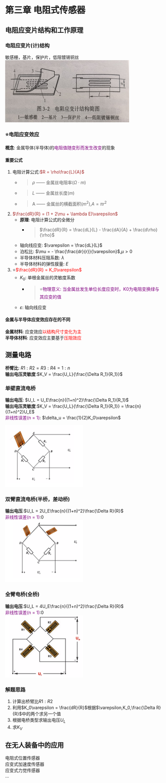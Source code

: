# 第三章 电阻式传感器
## 电阻应变片结构和工作原理
### 电阻应变片(计)结构
敏感栅，基片，保护片，低阻镀锡铜丝  
<img src="img/电阻应变片结构.png" height="200" width="400" title="电阻应变片结构" >

### :star:电阻应变效应
**概念**: 金属导体(半导体)的<font color=purple>电阻值随变形而发生改变</font>的现象  
#### 重要公式
1. 电阻计算公式:<font color=brown>$R = \rho\frac{L}{A}$</font> 
   - > $\rho$ —— 金属丝电阻率($\Omega\cdot m$)  
   - > $L$ —— 金属丝长度($m$)
   - > A —— 金属丝的横截面积($m^2$),$A = \pi r^2$  
2. <font color=brown>$\frac{dR}{R} = (1 + 2\mu + \lambda E)\varepsilon$</font>  
   - **原理**: 电阻计算公式的全微分  
      - > $\frac{dR}{R} = \frac{dL}{L} - \frac{dA}{A} + \frac{d\rho}{\rho}$  
   - 轴向线应变: $\varepsilon = \frac{dL}{L}$    
   - 泊松比: $\mu = - \frac{\frac{dr}{r}}{\varepsilon}$,$\mu > 0$  
   - 半导体材料压阻系数: $\lambda$  
   - 半导体材料的弹性膜量: $E$
3. :star:<font color=red>$\frac{dR}{R} = K_0\varepsilon$</font>  
   - $K_0$: 单根金属丝的灵敏度系数  
      - > :star:<font color=purple>物理意义: 当金属丝发生单位长度应变时，K0为电阻变换绿与其应变的值</font>  
   - $\varepsilon$: 轴向线应变

#### 金属与半导体应变效应存在的不同
**金属材料**: 应变效应<font color=red>以结构尺寸变化为主</font>  
**半导体材料**: 应变效应主要基于<font color=red>压阻效应</font>  


## 测量电路
**桥臂比**: $R1:R2 = R3:R4 = 1:n$  
**输出电压灵敏度**:$K_V = \frac{U_L}{\frac{\Delta R_1}{R_1}}$ 

### 单壁直流电桥
**输出电压**: $U_L = U_E\frac{n}{(1+n)^2}\frac{\Delta R_1}{R_1}$  
**输出电压灵敏度**:$K_V = \frac{U_L}{\frac{\Delta R_1}{R_1}} = \frac{n}{(1+n)^2}U_E$  
<font color=purple>非线性误差(n = 1)</font>: $\delta_u = \frac{1}{2}K_0\varepsilon$  

<img src="img/单臂直流电桥.png" height="200" width="250" title = "单臂直流电桥" >  

### 双臂直流电桥(半桥，差动桥)
**输出电压**:$U_L = 2U_E\frac{n}{(1+n)^2}\frac{\Delta R}{R}$  
<font color=purple>非线性误差(n = 1)</font>:0  
<img src="img/双臂桥电路.png" height="200" width="250" >  


### 全臂电桥(全桥)
**输出电压**:$U_L = 4U_E\frac{n}{(1+n)^2}\frac{\Delta R}{R}$  
<font color=purple>非线性误差(n = 1)</font>:0  
<img src="img/全桥电路.png" height="200" width="250" >

### 解题思路
1. 计算出桥臂比$R1:R2$
2. 利用$K_0\varepsilon = \frac{dR}{R}$根据$\varepsilon,K_0,\frac{\Delta R}{R}$中的两个求另一个值  
3. 根据电桥类型求输出电压$U_L$  
4. 求$K_V$  

## 在无人装备中的应用
电阻式位置传感器  
应变式加速度传感器  
应变式力觉传感器  
...  


